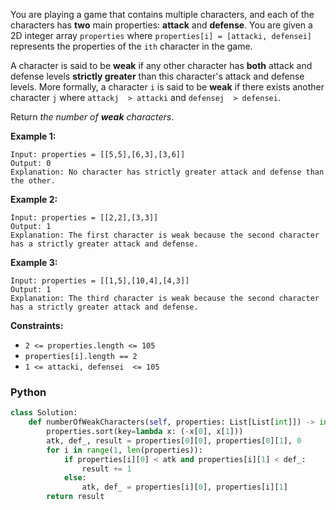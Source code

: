 You are playing a game that contains multiple characters, and each of the characters has  **two**  main properties:  **attack**  and  **defense**. You are given a 2D integer array  `properties`  where  `properties[i] = [attacki, defensei]`  represents the properties of the  `ith`  character in the game.

A character is said to be  **weak**  if any other character has  **both**  attack and defense levels  **strictly greater**  than this character's attack and defense levels. More formally, a character  `i`  is said to be  **weak**  if there exists another character  `j`  where  `attackj  > attacki`  and  `defensej  > defensei`.

Return  _the number of  **weak**  characters_.

**Example 1:**
```
Input: properties = [[5,5],[6,3],[3,6]]
Output: 0
Explanation: No character has strictly greater attack and defense than the other.
```

**Example 2:**
```
Input: properties = [[2,2],[3,3]]
Output: 1
Explanation: The first character is weak because the second character has a strictly greater attack and defense.
```

**Example 3:**
```
Input: properties = [[1,5],[10,4],[4,3]]
Output: 1
Explanation: The third character is weak because the second character has a strictly greater attack and defense.
```

**Constraints:**

-   `2 <= properties.length <= 105`
-   `properties[i].length == 2`
-   `1 <= attacki, defensei  <= 105`


### Python
```python
class Solution:
    def numberOfWeakCharacters(self, properties: List[List[int]]) -> int:
        properties.sort(key=lambda x: (-x[0], x[1]))
        atk, def_, result = properties[0][0], properties[0][1], 0
        for i in range(1, len(properties)):
            if properties[i][0] < atk and properties[i][1] < def_:
                result += 1
            else:
                atk, def_ = properties[i][0], properties[i][1]
        return result
```